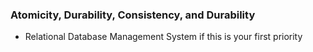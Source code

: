 ### Atomicity, Durability, Consistency, and Durability
- Relational Database Management System if this is your first priority
